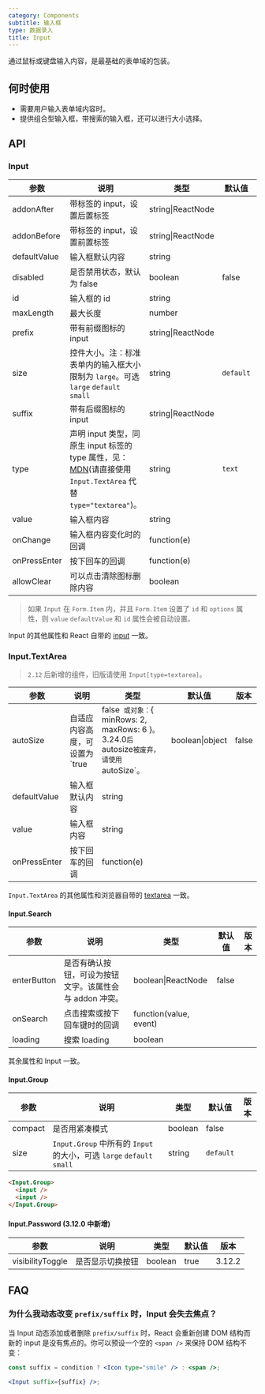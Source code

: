 ```yaml
---
category: Components
subtitle: 输入框
type: 数据录入
title: Input
---
```


通过鼠标或键盘输入内容，是最基础的表单域的包装。

## 何时使用

- 需要用户输入表单域内容时。
- 提供组合型输入框，带搜索的输入框，还可以进行大小选择。

## API

### Input

| 参数 | 说明 | 类型 | 默认值 | 版本 |
| --- | --- | --- | --- | --- |
| addonAfter | 带标签的 input，设置后置标签 | string\|ReactNode |  |  |
| addonBefore | 带标签的 input，设置前置标签 | string\|ReactNode |  |  |
| defaultValue | 输入框默认内容 | string |  |  |
| disabled | 是否禁用状态，默认为 false | boolean | false |  |
| id | 输入框的 id | string |  |  |
| maxLength | 最大长度 | number |  |  |
| prefix | 带有前缀图标的 input | string\|ReactNode |  |  |
| size | 控件大小。注：标准表单内的输入框大小限制为 `large`。可选 `large` `default` `small` | string | `default` |  |
| suffix | 带有后缀图标的 input | string\|ReactNode |  |  |
| type | 声明 input 类型，同原生 input 标签的 type 属性，见：[MDN](https://developer.mozilla.org/zh-CN/docs/Web/HTML/Element/input#属性)(请直接使用 `Input.TextArea` 代替 `type="textarea"`)。 | string | `text` |  |
| value | 输入框内容 | string |  |  |
| onChange | 输入框内容变化时的回调 | function(e) |  | 3.9.3 |
| onPressEnter | 按下回车的回调 | function(e) |  |  |
| allowClear | 可以点击清除图标删除内容 | boolean |  | 3.12.0 |

> 如果 `Input` 在 `Form.Item` 内，并且 `Form.Item` 设置了 `id` 和 `options` 属性，则 `value` `defaultValue` 和 `id` 属性会被自动设置。

Input 的其他属性和 React 自带的 [input](https://facebook.github.io/react/docs/events.html#supported-events) 一致。

### Input.TextArea

> `2.12` 后新增的组件，旧版请使用 `Input[type=textarea]`。

| 参数 | 说明 | 类型 | 默认值 | 版本 |
| --- | --- | --- | --- | --- |
| autoSize | 自适应内容高度，可设置为 `true|false` 或对象：`{ minRows: 2, maxRows: 6 }`。`3.24.0` 后 `autosize` 被废弃，请使用 `autoSize`。 | boolean\|object | false | 3.24.0 |
| defaultValue | 输入框默认内容 | string |  |  |
| value | 输入框内容 | string |  |  |
| onPressEnter | 按下回车的回调 | function(e) |  |  |

`Input.TextArea` 的其他属性和浏览器自带的 [textarea](https://developer.mozilla.org/en-US/docs/Web/HTML/Element/textarea) 一致。

#### Input.Search

| 参数 | 说明 | 类型 | 默认值 | 版本 |
| --- | --- | --- | --- | --- |
| enterButton | 是否有确认按钮，可设为按钮文字。该属性会与 addon 冲突。 | boolean\|ReactNode | false |  |
| onSearch | 点击搜索或按下回车键时的回调 | function(value, event) |  |  |
| loading | 搜索 loading | boolean |  |  |

其余属性和 Input 一致。

#### Input.Group

| 参数 | 说明 | 类型 | 默认值 | 版本 |
| --- | --- | --- | --- | --- |
| compact | 是否用紧凑模式 | boolean | false |  |
| size | `Input.Group` 中所有的 `Input` 的大小，可选 `large` `default` `small` | string | `default` |  |

```html
<Input.Group>
  <input />
  <input />
</Input.Group>
```

#### Input.Password (3.12.0 中新增)

| 参数             | 说明             | 类型    | 默认值 | 版本   |
| ---------------- | ---------------- | ------- | ------ | ------ |
| visibilityToggle | 是否显示切换按钮 | boolean | true   | 3.12.2 |

## FAQ

### 为什么我动态改变 `prefix/suffix` 时，Input 会失去焦点？

当 Input 动态添加或者删除 `prefix/suffix` 时，React 会重新创建 DOM 结构而新的 input 是没有焦点的。你可以预设一个空的 `<span />` 来保持 DOM 结构不变：

```jsx
const suffix = condition ? <Icon type="smile" /> : <span />;

<Input suffix={suffix} />;
```

